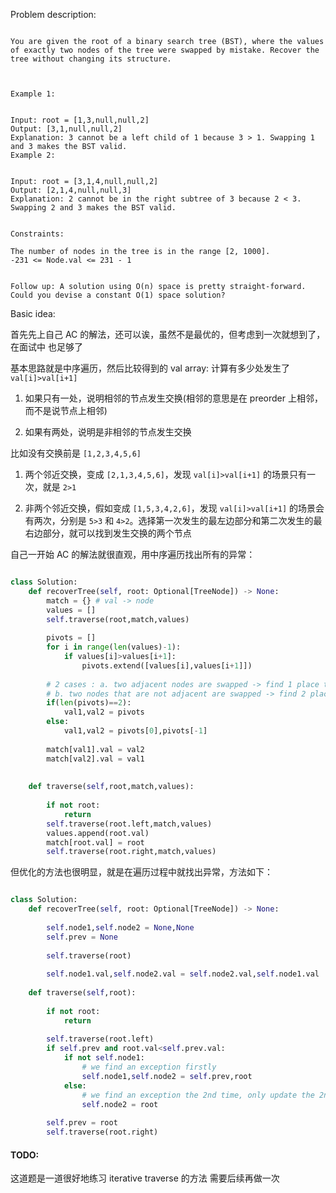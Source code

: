 
Problem description:

```

You are given the root of a binary search tree (BST), where the values of exactly two nodes of the tree were swapped by mistake. Recover the tree without changing its structure.

 

Example 1:


Input: root = [1,3,null,null,2]
Output: [3,1,null,null,2]
Explanation: 3 cannot be a left child of 1 because 3 > 1. Swapping 1 and 3 makes the BST valid.
Example 2:


Input: root = [3,1,4,null,null,2]
Output: [2,1,4,null,null,3]
Explanation: 2 cannot be in the right subtree of 3 because 2 < 3. Swapping 2 and 3 makes the BST valid.
 

Constraints:

The number of nodes in the tree is in the range [2, 1000].
-231 <= Node.val <= 231 - 1
 

Follow up: A solution using O(n) space is pretty straight-forward. Could you devise a constant O(1) space solution?

```

Basic idea:

首先先上自己 AC 的解法，还可以诶，虽然不是最优的，但考虑到一次就想到了，在面试中
也足够了

基本思路就是中序遍历，然后比较得到的 val array:
计算有多少处发生了 `val[i]>val[i+1]`

1. 如果只有一处，说明相邻的节点发生交换(相邻的意思是在 preorder 上相邻，而不是说节点上相邻)

2. 如果有两处，说明是非相邻的节点发生交换

比如没有交换前是 `[1,2,3,4,5,6]`

1. 两个邻近交换，变成 `[2,1,3,4,5,6]`，发现 `val[i]>val[i+1]` 的场景只有一次，就是 `2>1`

2. 非两个邻近交换，假如变成 `[1,5,3,4,2,6]`，发现 `val[i]>val[i+1]` 的场景会有两次，分别是
`5>3` 和 `4>2`。选择第一次发生的最左边部分和第二次发生的最右边部分，就可以找到发生交换的两个节点

自己一开始 AC 的解法就很直观，用中序遍历找出所有的异常：

```Python

class Solution:
    def recoverTree(self, root: Optional[TreeNode]) -> None:
        match = {} # val -> node
        values = []
        self.traverse(root,match,values)
        
        pivots = []
        for i in range(len(values)-1):
            if values[i]>values[i+1]:
                pivots.extend([values[i],values[i+1]])
        
        # 2 cases : a. two adjacent nodes are swapped -> find 1 place that val[i]>val[i+1]
        # b. two nodes that are not adjacent are swapped -> find 2 places that val[i]>val[i+1]
        if(len(pivots)==2):
            val1,val2 = pivots
        else:
            val1,val2 = pivots[0],pivots[-1]
        
        match[val1].val = val2
        match[val2].val = val1
    
    
    def traverse(self,root,match,values):
        
        if not root:
            return
        self.traverse(root.left,match,values)
        values.append(root.val)
        match[root.val] = root
        self.traverse(root.right,match,values)

```

但优化的方法也很明显，就是在遍历过程中就找出异常，方法如下：

```Python

class Solution:
    def recoverTree(self, root: Optional[TreeNode]) -> None:
        
        self.node1,self.node2 = None,None
        self.prev = None
        
        self.traverse(root)
        
        self.node1.val,self.node2.val = self.node2.val,self.node1.val
    
    def traverse(self,root):
        
        if not root:
            return
        
        self.traverse(root.left)
        if self.prev and root.val<self.prev.val:
            if not self.node1:
                # we find an exception firstly
                self.node1,self.node2 = self.prev,root
            else:
                # we find an exception the 2nd time, only update the 2nd node
                self.node2 = root
        
        self.prev = root
        self.traverse(root.right)

```

#### TODO:

这道题是一道很好地练习 iterative traverse 的方法
需要后续再做一次